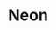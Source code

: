 ---
codehost: https://github.com/https://github.com/neondatabase/neon
logohandle: neontech
sort: neon
title: Neon
website: https://neon.tech/
---
